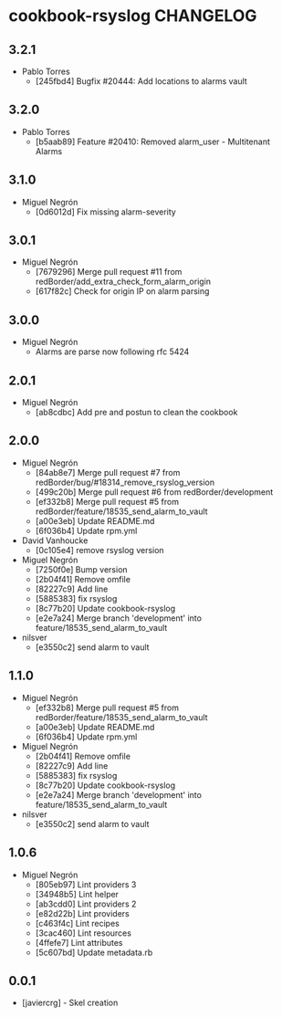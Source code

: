 cookbook-rsyslog CHANGELOG
===============

## 3.2.1

  - Pablo Torres
    - [245fbd4] Bugfix #20444: Add locations to alarms vault

## 3.2.0

  - Pablo Torres
    - [b5aab89] Feature #20410: Removed alarm_user - Multitenant Alarms

## 3.1.0

  - Miguel Negrón
    - [0d6012d] Fix missing alarm-severity

## 3.0.1

  - Miguel Negrón
    - [7679296] Merge pull request #11 from redBorder/add_extra_check_form_alarm_origin
    - [617f82c] Check for origin IP on alarm parsing

## 3.0.0

  - Miguel Negrón
    - Alarms are parse now following rfc 5424

## 2.0.1

  - Miguel Negrón
    - [ab8cdbc] Add pre and postun to clean the cookbook

## 2.0.0

  - Miguel Negrón
    - [84ab8e7] Merge pull request #7 from redBorder/bug/#18314_remove_rsyslog_version
    - [499c20b] Merge pull request #6 from redBorder/development
    - [ef332b8] Merge pull request #5 from redBorder/feature/18535_send_alarm_to_vault
    - [a00e3eb] Update README.md
    - [6f036b4] Update rpm.yml
  - David Vanhoucke
    - [0c105e4] remove rsyslog version
  - Miguel Negrón
    - [7250f0e] Bump version
    - [2b04f41] Remove omfile
    - [82227c9] Add line
    - [5885383] fix rsyslog
    - [8c77b20] Update cookbook-rsyslog
    - [e2e7a24] Merge branch 'development' into feature/18535_send_alarm_to_vault
  - nilsver
    - [e3550c2] send alarm to vault

## 1.1.0

  - Miguel Negrón
    - [ef332b8] Merge pull request #5 from redBorder/feature/18535_send_alarm_to_vault
    - [a00e3eb] Update README.md
    - [6f036b4] Update rpm.yml
  - Miguel Negrón
    - [2b04f41] Remove omfile
    - [82227c9] Add line
    - [5885383] fix rsyslog
    - [8c77b20] Update cookbook-rsyslog
    - [e2e7a24] Merge branch 'development' into feature/18535_send_alarm_to_vault
  - nilsver
    - [e3550c2] send alarm to vault

## 1.0.6

  - Miguel Negrón
    - [805eb97] Lint providers 3
    - [34948b5] Lint helper
    - [ab3cdd0] Lint providers 2
    - [e82d22b] Lint providers
    - [c463f4c] Lint recipes
    - [3cac460] Lint resources
    - [4ffefe7] Lint attributes
    - [5c607bd] Update metadata.rb

0.0.1
-----
- [javiercrg] - Skel creation
